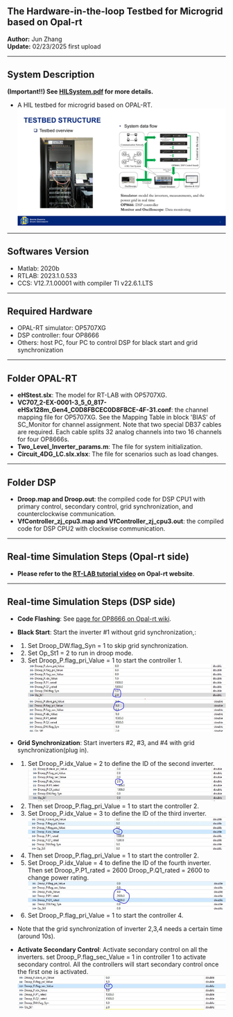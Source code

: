 ## The Hardware-in-the-loop Testbed for Microgrid based on Opal-rt
**Author:** Jun Zhang  
**Update:** 02/23/2025 first upload 

---

## System Description
**(Important!!) See [HILSystem.pdf](https://github.com/JunZhang111/HIL_Microgrid_OPAL-RT/blob/main/HILSystem.pdf) for more details.**
- A HIL testbed for microgrid based on OPAL-RT.  
![System Overview](HILSystem_Page_03.jpg)
---
## Softwares Version
- Matlab: 2020b
- RTLAB: 2023.1.0.533
- CCS: V12.7.1.00001 with compiler TI v22.6.1.LTS
---

## Required Hardware
- OPAL-RT simulator: OP5707XG
- DSP controller: four OP8666
- Others: host PC, four PC to control DSP for black start and grid synchronization
---

## Folder OPAL-RT
- **eHStest.slx**: The model for RT-LAB with OP5707XG.
- **VC707_2-EX-0001-3_5_0_817-eHSx128m_Gen4_C0D8FBCEC0D8FBCE-4F-31.conf**: the channel mapping file for OP5707XG. See the Mapping Table in block 'BIAS' of SC_Monitor for channel assignment. Note that two special DB37 cables are required. Each cable splits 32 analog channels into two 16 channels for four OP8666s.
- **Two_Level_Inverter_params.m**: The file for system initialization.
- **Circuit_4DG_LC.slx.xlsx**: The file for scenarios such as load changes.

---

## Folder DSP
- **Droop.map and Droop.out**: the compiled code for DSP CPU1 with primary control, secondary control, grid synchronization, and counterclockwise communication. 
- **VfController_zj_cpu3.map and VfController_zj_cpu3.out**: the compiled code for DSP CPU2 with clockwise communication. 
---
## Real-time Simulation Steps (Opal-rt side)
- **Please refer to the [RT-LAB tutorial video](https://www.opal-rt.com/opal_tutorial/startup-rtlab/) on Opal-rt website**. 
---
## Real-time Simulation Steps (DSP side)
- **Code Flashing**: See [page for OP8666 on Opal-rt wiki](https://opal-rt.atlassian.net/wiki/spaces/PHDGD/pages/144718233/OP8666+DSP+Controller+Board).
- **Black Start**: Start the inverter #1 without grid synchronization,:
- 1) Set Droop_DW.flag_Syn = 1 to skip grid synchronization. 
- 2) Set Op_St1 = 2 to  run in droop mode.
- 3) Set Droop_P.flag_pri_Value = 1 to start the controller 1.
![DSP1 Setting](DSPSetting1.JPG)
![PrimaryControl](PrimaryControl.JPG)
- **Grid Synchronization**: Start inverters #2, #3, and #4 with grid synchronization(plug in).
- 1) Set Droop_P.idx_Value  = 2 to define the ID of the second inverter. 
![DSPSetting2](DSPSetting2.JPG)
- 2) Then set Droop_P.flag_pri_Value = 1 to start the controller 2.
- 3) Set Droop_P.idx_Value  = 3 to define the ID of the third inverter. 
![DSPSetting3](DSPSetting3.JPG)
- 4) Then set Droop_P.flag_pri_Value = 1 to start the controller 2.
- 5) Set Droop_P.idx_Value  = 4 to define the ID of the fourth inverter. Then set Droop_P.P1_rated = 2600 Droop_P.Q1_rated = 2600 to change power rating. 
![DSPSetting4](DSPSetting4.JPG)
- 6) Set Droop_P.flag_pri_Value = 1 to start the controller 4.
- Note that the grid synchronization of inverter 2,3,4 needs a certain time (around 10s).

- **Activate Secondary Control**: Activate secondary control on all the inverters.
set Droop_P.flag_sec_Value = 1 in controller 1 to activate secondary control. All the controllers will start secondary control once the first one is activated.
![SecondaryControl](SecondaryControl.JPG)
